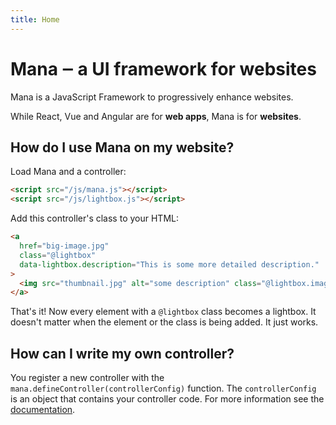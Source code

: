 ```yaml
---
title: Home
---
```


# Mana ‒ a UI framework for websites

Mana is a JavaScript Framework to progressively enhance websites.

While React, Vue and Angular are for **web apps**, Mana is for **websites**.

## How do I use Mana on my website?

Load Mana and a controller:

~~~ html
<script src="/js/mana.js"></script>
<script src="/js/lightbox.js"></script>
~~~

Add this controller's class to your HTML:

~~~ html
<a
  href="big-image.jpg"
  class="@lightbox"
  data-lightbox.description="This is some more detailed description."
>
  <img src="thumbnail.jpg" alt="some description" class="@lightbox.image">
</a>
~~~

That's it! Now every element with a `@lightbox` class becomes a lightbox. It doesn't matter when the element or the class is being added. It just works.

## How can I write my own controller?

You register a new controller with the `mana.defineController(controllerConfig)` function. The `controllerConfig` is an object that contains your controller code. For more information see the [documentation](/docs/).

